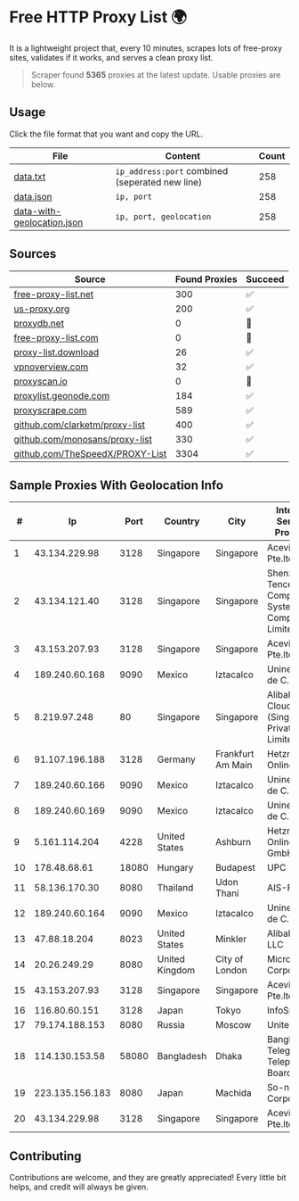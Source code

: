 
# Free HTTP Proxy List 🌍

It is a lightweight project that, every 10 minutes, scrapes lots of free-proxy sites, validates if it works, and serves a clean proxy list.


> Scraper found **5365** proxies at the latest update. Usable proxies are below.

## Usage

Click the file format that you want and copy the URL.


|File|Content|Count|
|----|-------|-----|
|[data.txt](https://raw.githubusercontent.com/themiralay/Proxy-List-World/master/data.txt)|`ip_address:port` combined (seperated new line)|258|
|[data.json](https://raw.githubusercontent.com/themiralay/Proxy-List-World/master/data.json)|`ip, port`|258|
|[data-with-geolocation.json](https://raw.githubusercontent.com/themiralay/Proxy-List-World/master/data-with-geolocation.json)|`ip, port, geolocation`|258|

## Sources

|Source|Found Proxies|Succeed|
|------|-------------|-------|
|[free-proxy-list.net](https://free-proxy-list.net)|300|✅|
|[us-proxy.org](https://www.us-proxy.org)|200|✅|
|[proxydb.net](http://proxydb.net)|0|🚫|
|[free-proxy-list.com](https://free-proxy-list.com/?page=&port=&type%5B%5D=http&type%5B%5D=https&up_time=0&search=Search)|0|🚫|
|[proxy-list.download](https://www.proxy-list.download/HTTP)|26|✅|
|[vpnoverview.com](https://vpnoverview.com/privacy/anonymous-browsing/free-proxy-servers)|32|✅|
|[proxyscan.io](https://www.proxyscan.io)|0|🚫|
|[proxylist.geonode.com](https://proxylist.geonode.com/api/proxy-list?limit=300&page=1&sort_by=lastChecked&sort_type=desc&protocols=http,https)|184|✅|
|[proxyscrape.com](https://api.proxyscrape.com/v2/?request=displayproxies&protocol=http&timeout=10000&country=all&ssl=all&anonymity=all)|589|✅|
|[github.com/clarketm/proxy-list](https://raw.githubusercontent.com/clarketm/proxy-list/master/proxy-list-raw.txt)|400|✅|
|[github.com/monosans/proxy-list](https://raw.githubusercontent.com/monosans/proxy-list/main/proxies/http.txt)|330|✅|
|[github.com/TheSpeedX/PROXY-List](https://raw.githubusercontent.com/TheSpeedX/PROXY-List/master/http.txt)|3304|✅|


## Sample Proxies With Geolocation Info

|#|Ip|Port|Country|City|Internet Service Provider|
|-|--|----|-------|----|-------------------------|
|1|43.134.229.98|3128|Singapore|Singapore|Aceville Pte.ltd|
|2|43.134.121.40|3128|Singapore|Singapore|Shenzhen Tencent Computer Systems Company Limited|
|3|43.153.207.93|3128|Singapore|Singapore|Aceville Pte.ltd|
|4|189.240.60.168|9090|Mexico|Iztacalco|Uninet S.A. de C.V.|
|5|8.219.97.248|80|Singapore|Singapore|Alibaba Cloud (Singapore) Private Limited|
|6|91.107.196.188|3128|Germany|Frankfurt Am Main|Hetzner Online AG|
|7|189.240.60.166|9090|Mexico|Iztacalco|Uninet S.A. de C.V.|
|8|189.240.60.169|9090|Mexico|Iztacalco|Uninet S.A. de C.V.|
|9|5.161.114.204|4228|United States|Ashburn|Hetzner Online GmbH|
|10|178.48.68.61|18080|Hungary|Budapest|UPC|
|11|58.136.170.30|8080|Thailand|Udon Thani|AIS-Fibre|
|12|189.240.60.164|9090|Mexico|Iztacalco|Uninet S.A. de C.V.|
|13|47.88.18.204|8023|United States|Minkler|Alibaba.com LLC|
|14|20.26.249.29|8080|United Kingdom|City of London|Microsoft Corporation|
|15|43.153.207.93|3128|Singapore|Singapore|Aceville Pte.ltd|
|16|116.80.60.151|3128|Japan|Tokyo|InfoSphere|
|17|79.174.188.153|8080|Russia|Moscow|Unitel, LLC|
|18|114.130.153.58|58080|Bangladesh|Dhaka|Bangladesh Telegraph & Telephone Board|
|19|223.135.156.183|8080|Japan|Machida|So-net Corporation|
|20|43.134.229.98|3128|Singapore|Singapore|Aceville Pte.ltd|



## Contributing

Contributions are welcome, and they are greatly appreciated! Every
little bit helps, and credit will always be given.

